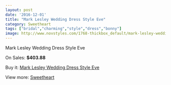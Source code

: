 ```yaml
---
layout: post
date: '2016-12-01'
title: "Mark Lesley Wedding Dress Style Eve"
category: Sweetheart
tags: ["bridal","charming","style","dress","bonny"]
image: http://www.novstyles.com/1768-thickbox_default/mark-lesley-wedding-dress-style-eve.jpg
---
```

Mark Lesley Wedding Dress Style Eve

On Sales: **$403.88**
<a href="https://www.novstyles.com/en/sweetheart/1006-mark-lesley-wedding-dress-style-eve.html"><amp-img layout="responsive" width="600" height="600" src="//www.novstyles.com/1768-thickbox_default/mark-lesley-wedding-dress-style-eve.jpg" alt="Mark Lesley Wedding Dress Style Eve 0" /></a>
<a href="https://www.novstyles.com/en/sweetheart/1006-mark-lesley-wedding-dress-style-eve.html"><amp-img layout="responsive" width="600" height="600" src="//www.novstyles.com/1769-thickbox_default/mark-lesley-wedding-dress-style-eve.jpg" alt="Mark Lesley Wedding Dress Style Eve 1" /></a>

Buy it: [Mark Lesley Wedding Dress Style Eve](https://www.novstyles.com/en/sweetheart/1006-mark-lesley-wedding-dress-style-eve.html "Mark Lesley Wedding Dress Style Eve")

View more: [Sweetheart](https://www.novstyles.com/en/7-sweetheart "Sweetheart")